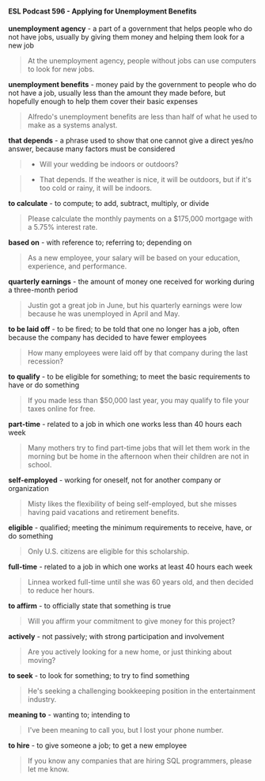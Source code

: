 #### ESL Podcast 596 - Applying for Unemployment Benefits

**unemployment agency** - a part of a government that helps people who do not
have jobs, usually by giving them money and helping them look for a new job

> At the unemployment agency, people without jobs can use computers to look
for new jobs.

**unemployment benefits** - money paid by the government to people who do not
have a job, usually less than the amount they made before, but hopefully enough
to help them cover their basic expenses

> Alfredo's unemployment benefits are less than half of what he used to make as
a systems analyst.

**that depends** - a phrase used to show that one cannot give a direct yes/no
answer, because many factors must be considered

> - Will your wedding be indoors or outdoors?

> - That depends. If the weather is nice, it will be outdoors, but if it's too cold or
rainy, it will be indoors.

**to calculate** - to compute; to add, subtract, multiply, or divide

> Please calculate the monthly payments on a $175,000 mortgage with a 5.75%
interest rate.

**based on** - with reference to; referring to; depending on

> As a new employee, your salary will be based on your education, experience,
and performance.

**quarterly earnings** - the amount of money one received for working during a
three-month period

> Justin got a great job in June, but his quarterly earnings were low because he
was unemployed in April and May.

**to be laid off** - to be fired; to be told that one no longer has a job, often because
the company has decided to have fewer employees

> How many employees were laid off by that company during the last recession?

**to qualify** - to be eligible for something; to meet the basic requirements to have
or do something

> If you made less than $50,000 last year, you may qualify to file your taxes
online for free.

**part-time** - related to a job in which one works less than 40 hours each week

> Many mothers try to find part-time jobs that will let them work in the morning but
be home in the afternoon when their children are not in school.

**self-employed** - working for oneself, not for another company or organization

> Misty likes the flexibility of being self-employed, but she misses having paid
vacations and retirement benefits.

**eligible** - qualified; meeting the minimum requirements to receive, have, or do
something

> Only U.S. citizens are eligible for this scholarship.

**full-time** - related to a job in which one works at least 40 hours each week

> Linnea worked full-time until she was 60 years old, and then decided to reduce
her hours.

**to affirm** - to officially state that something is true

> Will you affirm your commitment to give money for this project?

**actively** - not passively; with strong participation and involvement

> Are you actively looking for a new home, or just thinking about moving?

**to seek** - to look for something; to try to find something

> He's seeking a challenging bookkeeping position in the entertainment industry.

**meaning to** - wanting to; intending to

> I've been meaning to call you, but I lost your phone number.

**to hire** - to give someone a job; to get a new employee

> If you know any companies that are hiring SQL programmers, please let me
know.

